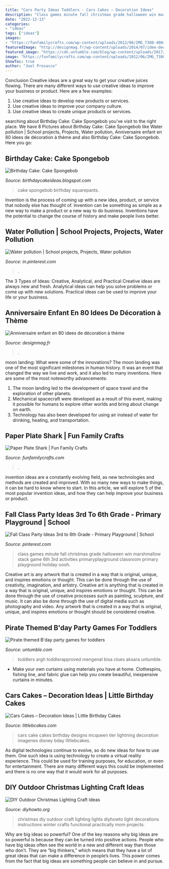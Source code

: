 ```yaml
---
title: "Cars Party Ideas Toddlers - Cars Cakes – Decoration Ideas"
description: "Class games minute fall christmas grade halloween win marshmallow stack game 6th 3rd activities primaryplayground classroom primary playground holiday oooh"
date: "2022-12-13"
categories:
- "ideas"
tags: ["ideas"]
images:
- "https://funfamilycrafts.com/wp-content/uploads/2012/06/IMG_7380-400x533.jpg"
featuredImage: "http://designmag.fr/wp-content/uploads/2014/07/idee-deco-anniversaire-enfant-bleu-ballons-table-decoration.jpg"
featured_image: "https://cdn.untumble.com/blog/wp-content/uploads/2017/06/Treasure-hunt.jpg"
image: "https://funfamilycrafts.com/wp-content/uploads/2012/06/IMG_7380-400x533.jpg"
ShowToc: true
author: "Joel Prosacco"
---
```



Conclusion
Creative ideas are a great way to get your creative juices flowing. There are many different ways to use creative ideas to improve your business or product. Here are a few examples:
1. Use creative ideas to develop new products or services.
2. Use creative ideas to improve your company culture.
3. Use creative ideas to create unique products or services.

	

		
searching about Birthday Cake: Cake Spongebob you've visit to the right place. We have 8 Pictures about Birthday Cake: Cake Spongebob like Water pollution | School projects, Projects, Water pollution, Anniversaire enfant en 80 idees de décoration à thème and also Birthday Cake: Cake Spongebob. Here you go:
		
    
## Birthday Cake: Cake Spongebob

<img loading=lazy src="http://1.bp.blogspot.com/_U56yhynHDXY/TBNa1TU6EPI/AAAAAAAABVg/yA9HAqXfmto/s1600/Spongebob+Squarepants+cake+2.JPG" onerror="this.onerror=null;this.src='https://tse3.mm.bing.net/th?id=OIP.aO_xeHnUIEP0BNoMSb4l7QHaJ4&amp;pid=15.1';" alt="Birthday Cake: Cake Spongebob">

_Source: birthdaycakeideas.blogspot.com_

>cake spongebob birthday squarepants. 

	

Invention is the process of coming up with a new idea, product, or service that nobody else has thought of. Invention can be something as simple as a new way to make a product or a new way to do business. Inventions have the potential to change the course of history and make people lives better.

    
## Water Pollution | School Projects, Projects, Water Pollution

<img loading=lazy src="https://i.pinimg.com/736x/2b/06/db/2b06db77228168587a25e23ab69c93cd.jpg" onerror="this.onerror=null;this.src='https://tse2.mm.bing.net/th?id=OIP.qwkq-d4u3TTTFBgmumc-9gHaJ3&amp;pid=15.1';" alt="Water pollution | School projects, Projects, Water pollution">

_Source: in.pinterest.com_

>. 

	

The 3 Types of Ideas: Creative, Analytical, and Practical
Creative ideas are always new and fresh. Analytical ideas can help you solve problems or come up with new solutions. Practical ideas can be used to improve your life or your business.

    
## Anniversaire Enfant En 80 Idees De Décoration à Thème

<img loading=lazy src="http://designmag.fr/wp-content/uploads/2014/07/idee-deco-anniversaire-enfant-bleu-ballons-table-decoration.jpg" onerror="this.onerror=null;this.src='https://tse4.mm.bing.net/th?id=OIP.kuUdPRhghoDpD_W0Z9YrSwHaFj&amp;pid=15.1';" alt="Anniversaire enfant en 80 idees de décoration à thème">

_Source: designmag.fr_

>. 

	

moon landing: What were some of the innovations?
The moon landing was one of the most significant milestones in human history. It was an event that changed the way we live and work, and it also led to many inventions. Here are some of the most noteworthy advancements: 
1) The moon landing led to the development of space travel and the exploration of other planets. 
2) Mechanical spacecraft were developed as a result of this event, making it possible for humans to explore other worlds and bring about change on earth. 
3) Technology has also been developed for using air instead of water for drinking, heating, and transportation.

    
## Paper Plate Shark | Fun Family Crafts

<img loading=lazy src="https://funfamilycrafts.com/wp-content/uploads/2012/06/IMG_7380-400x533.jpg" onerror="this.onerror=null;this.src='https://tse2.mm.bing.net/th?id=OIP.QvL7dSs2Wi82vNVKkYUW6wAAAA&amp;pid=15.1';" alt="Paper Plate Shark | Fun Family Crafts">

_Source: funfamilycrafts.com_

>. 

	

invention ideas are a constantly evolving field, as new technologies and methods are created and improved. With so many new ways to make things, it can be hard to know where to start. In this article, we will explore 5 of the most popular invention ideas, and how they can help improve your business or product.

    
## Fall Class Party Ideas 3rd To 6th Grade - Primary Playground | School

<img loading=lazy src="https://i.pinimg.com/736x/b9/4f/f7/b94ff7afaf3bb78d840f86b9b2097599.jpg" onerror="this.onerror=null;this.src='https://tse1.mm.bing.net/th?id=OIP.5nCxCr52FH1nwKZNQ-vPaQHaLG&amp;pid=15.1';" alt="Fall Class Party Ideas 3rd to 6th Grade - Primary Playground | School">

_Source: pinterest.com_

>class games minute fall christmas grade halloween win marshmallow stack game 6th 3rd activities primaryplayground classroom primary playground holiday oooh. 

	

Creative art is any artwork that is created in a way that is original, unique, and inspires emotions or thought. This can be done through the use of creativity, imagination, and artistry.
Creative art is anything that is created in a way that is original, unique, and inspires emotions or thought. This can be done through the use of creative processes such as painting, sculpture, and music. It can also be done through the use of digital media such as photography and video. Any artwork that is created in a way that is original, unique, and inspires emotions or thought should be considered creative.

    
## Pirate Themed B&#039;day Party Games For Toddlers

<img loading=lazy src="https://cdn.untumble.com/blog/wp-content/uploads/2017/06/Treasure-hunt.jpg" onerror="this.onerror=null;this.src='https://tse3.mm.bing.net/th?id=OIP.tUp8CIQ9Op6jhXxoYbXiMwHaFj&amp;pid=15.1';" alt="Pirate themed B&#039;day party games for toddlers">

_Source: untumble.com_

>toddlers argh toddlerapproved mengenal bisa clues aksara untumble. 

	

- Make your own curtains using materials you have at home. Clothespins, fishing line, and fabric glue can help you create beautiful, inexpensive curtains in minutes.

    
## Cars Cakes – Decoration Ideas | Little Birthday Cakes

<img loading=lazy src="http://www.littlebcakes.com/wp-content/uploads/2014/01/Cars-Cake.jpg" onerror="this.onerror=null;this.src='https://tse3.mm.bing.net/th?id=OIP.J_6_rZGyvndDZ3UwyPAmGwHaH2&amp;pid=15.1';" alt="Cars Cakes – Decoration Ideas | Little Birthday Cakes">

_Source: littlebcakes.com_

>cars cake cakes birthday designs mcqueen tier lightning decoration imagenes disney bday littlebcakes. 

	

As digital technologies continue to evolve, so do new ideas for how to use them. One such idea is using technology to create a virtual reality experience. This could be used for training purposes, for education, or even for entertainment. There are many different ways this could be implemented and there is no one way that it would work for all purposes.

    
## DIY Outdoor Christmas Lighting Craft Ideas

<img loading=lazy src="http://www.diyhowto.org/wp-content/uploads/DIYHowto-DIY-Christmas-Light-Craft-Ideas-09.jpg" onerror="this.onerror=null;this.src='https://tse3.mm.bing.net/th?id=OIP.81w0UjF0Cz9Blcqy6801IwHaNQ&amp;pid=15.1';" alt="DIY Outdoor Christmas Lighting Craft Ideas">

_Source: diyhowto.org_

>christmas diy outdoor craft lighting lights diyhowto light decorations instructions winter crafts functional practically mom projects. 

	

Why are big ideas so powerful?
One of the key reasons why big ideas are so powerful is because they can be turned into positive actions. People who have big ideas often see the world in a new and different way than those who don’t. They are “big thinkers,” which means that they have a lot of great ideas that can make a difference in people’s lives. This power comes from the fact that big ideas are something people can believe in and pursue.

